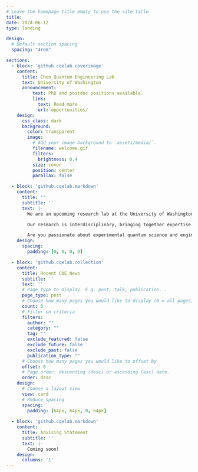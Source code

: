 ```yaml
---
# Leave the homepage title empty to use the site title
title:
date: 2024-06-12
type: landing

design:
  # Default section spacing
  spacing: "4rem"

sections:
  - block: 'github.cqelab.coverimage'
    content:
      title: Chen Quantum Engineering Lab
      text: University of Washington
      announcement:
          text: PhD and postdoc positions available.
          link:
            text: Read more
            url: opportunities/
    design:
      css_class: dark
      background:
        color: transparent
        image:
          # Add your image background to `assets/media/`.
          filename: welcome.gif
          filters:
            brightness: 0.4
          size: cover
          position: center
          parallax: false

  - block: 'github.cqelab.markdown'
    content:
      title: ""
      subtitle: ''
      text: |-
        We are an upcoming research lab at the University of Washington! Our goal is to advance **Quantum Science and Engineering** through both experimental and theoretical exploration of solid-state platforms, including **Superconducting quantum circuits**, **atomic-scale defect centers**, and **nanophononics**. 

        Our research is interdisciplinary, bringing together expertise from quantum information, materials science, applied physics, microwave engineering, and nanofabrication. Through a co-design process, we aim to 1) develop a profound understanding of quantum device physics and the associated materials challenges, and 2) innovate the next-generation of solid-state quantum devices for quantum computation, quantum sensing, and quantum communication. Check out our [research](projects/) page for more information.

        Are you passionate about experimental quantum science and engineering? Do you want to turn your novel ideas into real working devices? Our group welcomes bright, curious, and motivated students and postdocs from diverse backgrounds! Please check our [open positions](opportunities/) page and contact [Prof. Chen](mailto:chenmo@caltech.edu) for more information.
    design:
      spacing:
        padding: [0, 0, 0, 0]

  - block: 'github.cqelab.collection'
    content:
      title: Recent CQE News
      subtitle: ''
      text: ''
      # Page type to display. E.g. post, talk, publication...
      page_type: post
      # Choose how many pages you would like to display (0 = all pages)
      count: 6
      # Filter on criteria
      filters:
        author: ""
        category: ""
        tag: ""
        exclude_featured: false
        exclude_future: false
        exclude_past: false
        publication_type: ""
      # Choose how many pages you would like to offset by
      offset: 0
      # Page order: descending (desc) or ascending (asc) date.
      order: desc
    design:
      # Choose a layout view
      view: card
      # Reduce spacing
      spacing:
        padding: [64px, 64px, 0, 64px]
        
  - block: 'github.cqelab.markdown'
    content:
      title: Advising Statement
      subtitle: ''
      text: |-
        Coming soon!
    design:
      columns: '1'
---
```

